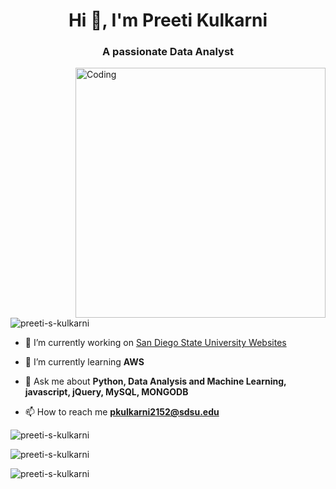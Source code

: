 <h1 align="center">Hi 👋, I'm Preeti Kulkarni</h1>
<h3 align="center">A passionate Data Analyst</h3>
<img align="right" alt="Coding" width="400" src="https://cdn.dribbble.com/users/2514124/screenshots/5439070/girl_3.gif">

<p align="left"> <img src="https://komarev.com/ghpvc/?username=preeti-s-kulkarni&label=Profile%20views&color=0e75b6&style=flat" alt="preeti-s-kulkarni" /> </p>

- 🔭 I’m currently working on [San Diego State University Websites](https://physics.sdsu.edu/)

- 🌱 I’m currently learning **AWS**

- 💬 Ask me about **Python, Data Analysis and Machine Learning, javascript, jQuery, MySQL, MONGODB**

- 📫 How to reach me **pkulkarni2152@sdsu.edu**


<p>&nbsp;<img align="left" src="https://github-readme-stats.vercel.app/api/top-langs?username=preeti-s-kulkarni&show_icons=true&locale=en&layout=compact" alt="preeti-s-kulkarni" /></p>

<p>&nbsp;<img align="left" src="https://github-readme-stats.vercel.app/api?username=preeti-s-kulkarni&show_icons=true&locale=en&layout=compact" alt="preeti-s-kulkarni" /></p>

<p><img align="center" src="https://github-readme-streak-stats.herokuapp.com/?user=preeti-s-kulkarni&" alt="preeti-s-kulkarni" /></p>
